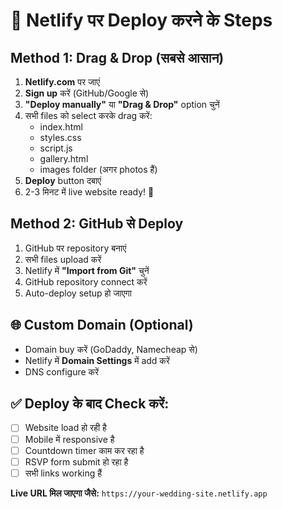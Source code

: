# 🚀 Netlify पर Deploy करने के Steps

## Method 1: Drag & Drop (सबसे आसान)

1. **Netlify.com** पर जाएं
2. **Sign up** करें (GitHub/Google से)
3. **"Deploy manually"** या **"Drag & Drop"** option चुनें
4. सभी files को select करके drag करें:
   - index.html
   - styles.css  
   - script.js
   - gallery.html
   - images folder (अगर photos हैं)
5. **Deploy** button दबाएं
6. 2-3 मिनट में live website ready! 🎉

## Method 2: GitHub से Deploy

1. GitHub पर repository बनाएं
2. सभी files upload करें
3. Netlify में **"Import from Git"** चुनें
4. GitHub repository connect करें
5. Auto-deploy setup हो जाएगा

## 🌐 Custom Domain (Optional)

- Domain buy करें (GoDaddy, Namecheap से)
- Netlify में **Domain Settings** में add करें
- DNS configure करें

## ✅ Deploy के बाद Check करें:

- [ ] Website load हो रही है
- [ ] Mobile में responsive है
- [ ] Countdown timer काम कर रहा है
- [ ] RSVP form submit हो रहा है
- [ ] सभी links working हैं

**Live URL मिल जाएगा जैसे:** `https://your-wedding-site.netlify.app`